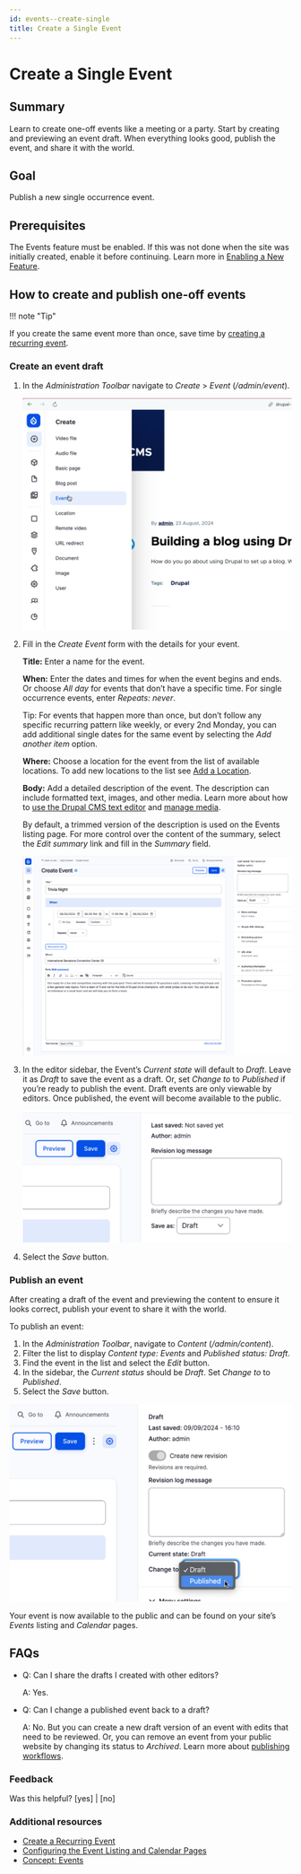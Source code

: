 ```yaml
---
id: events--create-single
title: Create a Single Event
---
```


# Create a Single Event

## Summary

Learn to create one-off events like a meeting or a party. Start by creating and previewing an event draft. When everything looks good, publish the event, and share it with the world.

## Goal

Publish a new single occurrence event.

## Prerequisites

The Events feature must be enabled. If this was not done when the site was initially created, enable it before continuing. Learn more in [Enabling a New Feature](/bad-link.md).

## How to create and publish one-off events

!!! note "Tip"

  If you create the same event more than once, save time by [creating a recurring event](./events--create-recurring.md).

### Create an event draft

1. In the _Administration Toolbar_ navigate to _Create_ > _Event_ (_/admin/event_).

   <!-- 📸Screenshot: Cropped screenshot of admin toolbar showing where to find add an event in the menu. -->
   ![Admin toolbar expanded to show "Create" section with "Event" highlighted.](./images/create-event-menu.png)

1. Fill in the _Create Event_ form with the details for your event.

   **Title:** Enter a name for the event.

   **When:** Enter the dates and times for when the event begins and ends. Or choose *All day* for events that don’t have a specific time. For single occurrence events, enter *Repeats: never*.

   Tip: For events that happen more than once, but don’t follow any specific recurring pattern like weekly, or every 2nd Monday, you can add additional single dates for the same event by selecting the _Add another item_ option.

   **Where:** Choose a location for the event from the list of available locations. To add new locations to the list see [Add a Location](/bad-link.md).

   **Body:** Add a detailed description of the event. The description can include formatted text, images, and other media. Learn more about how to [use the Drupal CMS text editor](/bad-link.md) and [manage media](/bad-link.md).

   By default, a trimmed version of the description is used on the Events listing page. For more control over the content of the summary, select the *Edit summary* link and fill in the *Summary* field.

   <!-- 📸Screenshot: Event note form with form filled in. Cropped to show just the form. -->
   ![Form for creating a new Event node.](./images/create-event-form.png)

1. In the editor sidebar, the Event’s _Current state_ will default to _Draft_. Leave it as _Draft_ to save the event as a draft. Or, set _Change to_ to _Published_ if you’re ready to publish the event. Draft events are only viewable by editors. Once published, the event will become available to the public.

   <!-- 📸Screenshot: Cropped image of publish/save section of event create form. -->
   ![Form widget for changing node status. Currently set to "Draft".](./images/event-publish-draft-widget.png)

1. Select the _Save_ button.

### Publish an event

After creating a draft of the event and previewing the content to ensure it looks correct, publish your event to share it with the world.

To publish an event:

1. In the _Administration Toolbar_, navigate to _Content_ (_/admin/content_).
1. Filter the list to display _Content type: Events_ and _Published status: Draft_.
1. Find the event in the list and select the _Edit_ button.
1. In the sidebar, the _Current status_ should be _Draft_. Set _Change to_ to _Published_.
1. Select the _Save_ button.

<!-- 📸Screenshot: Cropped image of publish/save section of event form editing an existing event node. -->
![Form widget for changing a nod status. Displaying changing select field value from Draft to Published.](./images/event-publish-change-widget.png)

Your event is now available to the public and can be found on your site’s _Events_ listing and _Calendar_ pages.

## FAQs

- Q: Can I share the drafts I created with other editors?

  A: Yes.
- Q: Can I change a published event back to a draft?

  A: No. But you can create a new draft version of an event with edits that need to be reviewed. Or, you can remove an event from your public website by changing its status to _Archived_. Learn more about [publishing workflows](/bad-link.md).

### Feedback

Was this helpful? [yes] | [no]

### Additional resources

- [Create a Recurring Event](./events--create-recurring.md)
- [Configuring the Event Listing and Calendar Pages](/bad-link.md)
- [Concept: Events](./events--overview.md)
